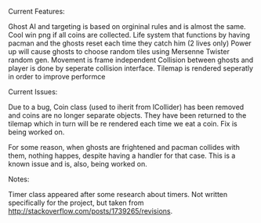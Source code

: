 Current Features:

Ghost AI and targeting is based on orgininal rules and is almost the same.
Cool win png if all coins are collected.
Life system that functions by having pacman and the ghosts reset each time they catch him (2 lives only)
Power up will cause ghosts to choose random tiles using Mersenne Twister random gen.
Movement is frame independent
Collision between ghosts and player is done by seperate collision interface.
Tilemap is rendered seperatly in order to improve performce

Current Issues:

Due to a bug, Coin class (used to iherit from ICollider) has been removed and coins are no longer separate objects. 
They have been returned to the tilemap which in turn will be re rendered each time we eat a coin. Fix is being worked on.

For some reason, when ghosts are frightened and pacman collides with them, nothing happes, despite having a handler for that case. This is a known issue and is, also, being worked on.

Notes:

Timer class appeared after some research about timers. Not written specifically for the project, but taken from http://stackoverflow.com/posts/1739265/revisions.